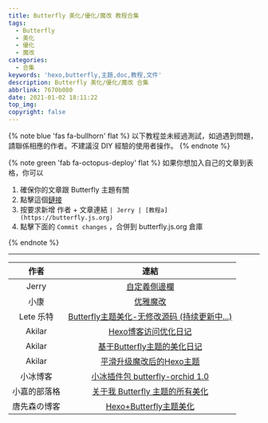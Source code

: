 ```yaml
---
title: Butterfly 美化/優化/魔改 教程合集
tags:
  - Butterfly
  - 美化
  - 優化
  - 魔改
categories:
  - 合集
keywords: 'hexo,butterfly,主題,doc,教程,文件'
description: Butterfly 美化/優化/魔改 合集
abbrlink: 7670b080
date: 2021-01-02 18:11:22
top_img:
copyright: false
---
```


{% note blue 'fas fa-bullhorn' flat %}
以下教程並未經過測試，如過遇到問題，請聯係相應的作者。不建議沒 DIY 經驗的使用者操作。
{% endnote %}

{% note green 'fab fa-octopus-deploy' flat %}
如果你想加入自己的文章到表格，你可以

1. 確保你的文章跟 Butterfly 主題有關
2. 點擊這個[鏈接](https://github.com/jerryc127/butterfly.js.org/edit/main/source/_posts/butterfly-collection.md)
3. 按要求新增 作者 + 文章連結 `| Jerry | [教程a](https://butterfly.js.org)`
4. 點擊下面的 `Commit changes` ，合併到 butterfly.js.org 倉庫

{% endnote %}

<hr>


| 作者  |                           連結                           |
| :---: | :------------------------------------------------------: |
| Jerry | [自定義側邊欄](https://butterfly.js.org/posts/ea33ab97/) |
| 小康  | [优雅魔改](https://www.antmoe.com/posts/a811d614/index.html) |
| Lete 乐特 | [Butterfly主题美化-无修改源码 (持续更新中...)](https://butterfly.lete114.top/article/Butterfly-config.html) |
|Akilar|[Hexo博客访问优化日记](https://akilar.top/posts/7c16c4bb/)|
|Akilar|[基于Butterfly主题的美化日记](https://akilar.top/posts/f99b208/)|
|Akilar|[平滑升级魔改后的Hexo主题](https://akilar.top/posts/bbf68ad4/)|
|小冰博客|[小冰插件包 butterfly-orchid 1.0](https://zfe.space/post/hexo-butterfly-orchid.html)|
|小嘉的部落格|[关于我 Butterfly 主题的所有美化](https://blog.imzjw.cn/posts/b74f504f/)|
|唐先森の博客|[Hexo+Butterfly主题美化](https://ethant.top/articles/hexo541u/)|

